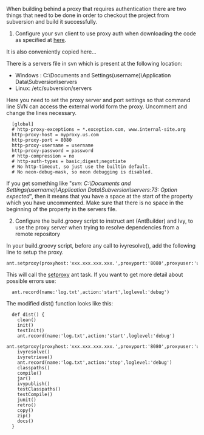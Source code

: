When building behind a proxy that requires authentication there are two things that need to be done in order to checkout the project from subversion and build it successfully.

1) Configure your svn client to use proxy auth when downloading the code as specified at [here](http://vikashazrati.wordpress.com/2009/01/25/http-proxy-sv/).

It is also conveniently copied here...

There is a servers file in svn which is present at the following location:
  * Windows : C:\Documents and Settings\(username)\Application Data\Subversion\servers
  * Linux: /etc/subversion/servers

Here you need to set the proxy server and port settings so that command line SVN can access the external world form the proxy. Uncomment and change the lines necessary.

```
  [global]
  # http-proxy-exceptions = *.exception.com, www.internal-site.org
  http-proxy-host = myproxy.us.com
  http-proxy-port = 8080
  http-proxy-username = username
  http-proxy-password = password
  # http-compression = no
  # http-auth-types = basic;digest;negotiate
  # No http-timeout, so just use the builtin default.
  # No neon-debug-mask, so neon debugging is disabled.
```

If you get something like "_svn: C:\Documents and Settings\(username)\Application Data\Subversion\servers:73: Option expected_", then it means that you have a space at the start of the property which you have uncommented. Make sure that there is no space in the beginning of the property in the servers file.

2) Configure the build.groovy script to instruct ant (AntBuilder) and Ivy, to use the proxy server when trying to resolve dependencies from a remote repository

In your build.groovy script, before any call to ivyresolve(), add the following line to setup the proxy.

```
ant.setproxy(proxyhost:'xxx.xxx.xxx.xxx.',proxyport:'8080',proxyuser:'username',proxypassword:'yourpassword')
```

This will call the [setproxy](http://ant.apache.org/manual/OptionalTasks/setproxy.html) ant task. If you want to get more detail about possible errors use:
```
  ant.record(name:'log.txt',action:'start',loglevel:'debug')
```

The modified dist() function looks like this:
```
  def dist() {
    clean()
    init()
    testInit()
    ant.record(name:'log.txt',action:'start',loglevel:'debug')
    ant.setproxy(proxyhost:'xxx.xxx.xxx.xxx.',proxyport:'8080',proxyuser:'username',proxypassword:'yourpassword')
    ivyresolve()
    ivyretrieve()
    ant.record(name:'log.txt',action:'stop',loglevel:'debug')
    classpaths()
    compile()
    jar()
    ivypublish()
    testClasspaths()
    testCompile()
    junit()
    retro()
    copy()
    zip()
    docs()
  }
```